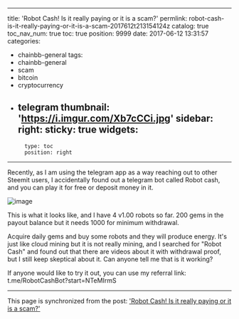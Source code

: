 
---
title: 'Robot Cash! Is it really paying or it is a scam?'
permlink: robot-cash-is-it-really-paying-or-it-is-a-scam-2017612t213154124z
catalog: true
toc_nav_num: true
toc: true
position: 9999
date: 2017-06-12 13:31:57
categories:
- chainbb-general
tags:
- chainbb-general
- scam
- bitcoin
- cryptocurrency
- telegram
thumbnail: 'https://i.imgur.com/Xb7cCCi.jpg'
sidebar:
    right:
        sticky: true
widgets:
    -
        type: toc
        position: right
---


Recently, as I am using the telegram app as a way reaching out to other Steemit users, I accidentally found out a telegram bot called Robot cash, and you can play it for free or deposit money in it.

 ![image](https://i.imgur.com/Xb7cCCi.jpg)

This is what it looks like, and I have 4 v1.00 robots so far. 200 gems in the payout balance but it needs 1000 for minimum withdrawal.

Acquire daily gems and buy some robots and they will produce energy. It's just like cloud mining but it is not really mining, and I searched for "Robot Cash" and found out that there are videos about it with withdrawal proof, but I still keep skeptical about it. Can anyone tell me that is it working?

If anyone would like to try it out, you can use my referral link: t.me/RobotCashBot?start=NTeMIrmS

- - -

This page is synchronized from the post: ['Robot Cash! Is it really paying or it is a scam?'](https://steemit.com/@htliao/robot-cash-is-it-really-paying-or-it-is-a-scam-2017612t213154124z)
